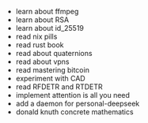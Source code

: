 - learn about ffmpeg
- learn about RSA
- learn about id_25519
- read nix pills
- read rust book
- read about quaternions
- read about vpns
- read mastering bitcoin
- experiment with CAD
- read RFDETR and RTDETR
- implement attention is all you need
- add a daemon for personal-deepseek
- donald knuth concrete mathematics
